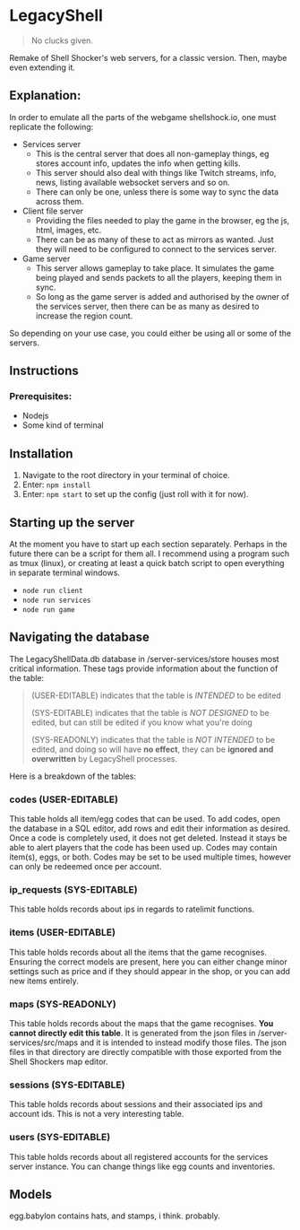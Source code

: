 # LegacyShell
> No clucks given.

Remake of Shell Shocker's web servers, for a classic version. Then, maybe even extending it.

## Explanation:
In order to emulate all the parts of the webgame shellshock.io, one must replicate the following:
- Services server
    - This is the central server that does all non-gameplay things, eg stores account info, updates the info when getting kills.
    - This server should also deal with things like Twitch streams, info, news, listing available websocket servers and so on.
    - There can only be one, unless there is some way to sync the data across them.
- Client file server
    - Providing the files needed to play the game in the browser, eg the js, html, images, etc.
    - There can be as many of these to act as mirrors as wanted. Just they will need to be configured to connect to the services server.
- Game server
    - This server allows gameplay to take place. It simulates the game being played and sends packets to all the players, keeping them in sync.
    - So long as the game server is added and authorised by the owner of the services server, then there can be as many as desired to increase the region count.

So depending on your use case, you could either be using all or some of the servers.

## Instructions
### Prerequisites:
- Nodejs
- Some kind of terminal

## Installation
1. Navigate to the root directory in your terminal of choice.
2. Enter: `npm install`
3. Enter: `npm start` to set up the config (just roll with it for now).

## Starting up the server
At the moment you have to start up each section separately. Perhaps in the future there can be a script for them all. I recommend using a program such as tmux (linux), or creating at least a quick batch script to open everything in separate terminal windows.
- `node run client`
- `node run services`
- `node run game`

## Navigating the database
The LegacyShellData.db database in /server-services/store houses most critical information.
These tags provide information about the function of the table:
> (USER-EDITABLE) indicates that the table is *INTENDED* to be edited 
> 
> (SYS-EDITABLE) indicates that the table is *NOT DESIGNED* to be edited, but can still be edited if you know what you're doing
> 
> (SYS-READONLY) indicates that the table is *NOT INTENDED* to be edited, and doing so will have **no effect**, they can be **ignored and overwritten** by LegacyShell processes.

Here is a breakdown of the tables:
### codes (USER-EDITABLE)
This table holds all item/egg codes that can be used. To add codes, open the database in a SQL editor, add rows and edit their information as desired.
Once a code is completely used, it does not get deleted. Instead it stays be able to alert players that the code has been used up.
Codes may contain item(s), eggs, or both.
Codes may be set to be used multiple times, however can only be redeemed once per account.
### ip_requests (SYS-EDITABLE)
This table holds records about ips in regards to ratelimit functions.
### items (USER-EDITABLE)
This table holds records about all the items that the game recognises. Ensuring the correct models are present, here you can either change minor settings such as price and if they should appear in the shop, or you can add new items entirely.
### maps (SYS-READONLY)
This table holds records about the maps that the game recognises. **You cannot directly edit this table**. It is generated from the json files in /server-services/src/maps and it is intended to instead modify those files. The json files in that directory are directly compatible with those exported from the Shell Shockers map editor.
### sessions (SYS-EDITABLE)
This table holds records about sessions and their associated ips and account ids. This is not a very interesting table.
### users (SYS-EDITABLE)
This table holds records about all registered accounts for the services server instance. You can change things like egg counts and inventories.

## Models
egg.babylon contains hats, and stamps, i think. probably.